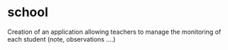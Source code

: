 # school
Creation of an application allowing teachers to manage the monitoring of each student (note, observations ....)
